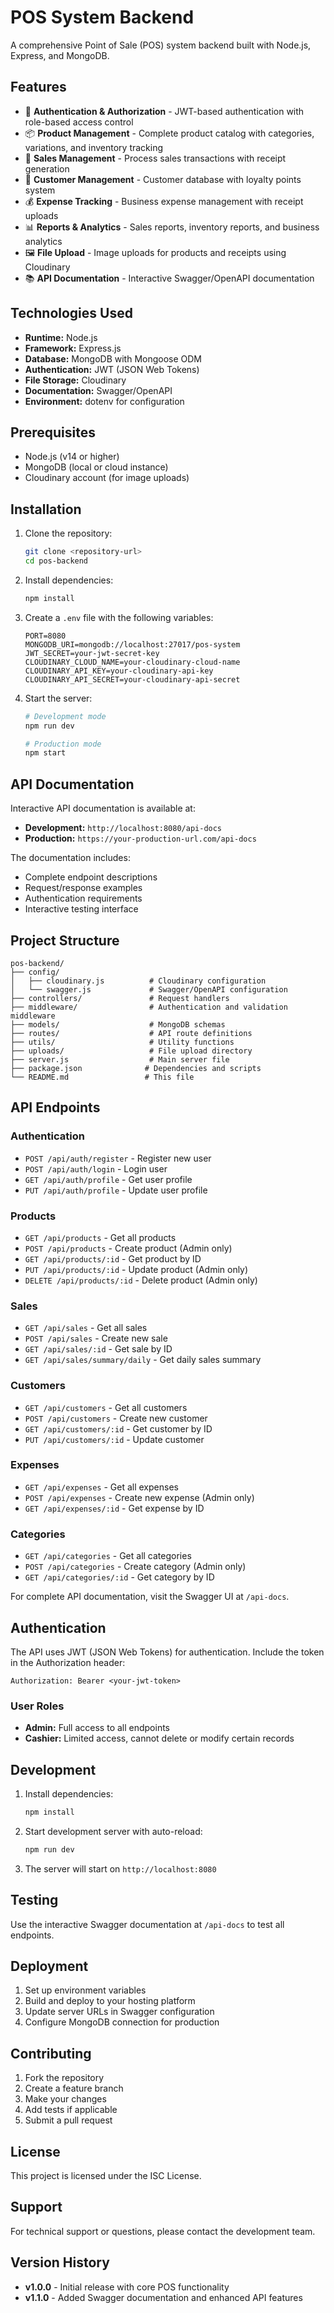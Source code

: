 # POS System Backend

A comprehensive Point of Sale (POS) system backend built with Node.js, Express, and MongoDB.

## Features

- 🔐 **Authentication & Authorization** - JWT-based authentication with role-based access control
- 📦 **Product Management** - Complete product catalog with categories, variations, and inventory tracking
- 🛒 **Sales Management** - Process sales transactions with receipt generation
- 👥 **Customer Management** - Customer database with loyalty points system
- 💰 **Expense Tracking** - Business expense management with receipt uploads
- 📊 **Reports & Analytics** - Sales reports, inventory reports, and business analytics
- 🖼️ **File Upload** - Image uploads for products and receipts using Cloudinary
- 📚 **API Documentation** - Interactive Swagger/OpenAPI documentation

## Technologies Used

- **Runtime:** Node.js
- **Framework:** Express.js
- **Database:** MongoDB with Mongoose ODM
- **Authentication:** JWT (JSON Web Tokens)
- **File Storage:** Cloudinary
- **Documentation:** Swagger/OpenAPI
- **Environment:** dotenv for configuration

## Prerequisites

- Node.js (v14 or higher)
- MongoDB (local or cloud instance)
- Cloudinary account (for image uploads)

## Installation

1. Clone the repository:
   ```bash
   git clone <repository-url>
   cd pos-backend
   ```

2. Install dependencies:
   ```bash
   npm install
   ```

3. Create a `.env` file with the following variables:
   ```env
   PORT=8080
   MONGODB_URI=mongodb://localhost:27017/pos-system
   JWT_SECRET=your-jwt-secret-key
   CLOUDINARY_CLOUD_NAME=your-cloudinary-cloud-name
   CLOUDINARY_API_KEY=your-cloudinary-api-key
   CLOUDINARY_API_SECRET=your-cloudinary-api-secret
   ```

4. Start the server:
   ```bash
   # Development mode
   npm run dev
   
   # Production mode
   npm start
   ```

## API Documentation

Interactive API documentation is available at:
- **Development:** `http://localhost:8080/api-docs`
- **Production:** `https://your-production-url.com/api-docs`

The documentation includes:
- Complete endpoint descriptions
- Request/response examples
- Authentication requirements
- Interactive testing interface

## Project Structure

```
pos-backend/
├── config/
│   ├── cloudinary.js          # Cloudinary configuration
│   └── swagger.js             # Swagger/OpenAPI configuration
├── controllers/               # Request handlers
├── middleware/                # Authentication and validation middleware
├── models/                    # MongoDB schemas
├── routes/                    # API route definitions
├── utils/                     # Utility functions
├── uploads/                   # File upload directory
├── server.js                  # Main server file
├── package.json              # Dependencies and scripts
└── README.md                 # This file
```

## API Endpoints

### Authentication
- `POST /api/auth/register` - Register new user
- `POST /api/auth/login` - Login user
- `GET /api/auth/profile` - Get user profile
- `PUT /api/auth/profile` - Update user profile

### Products
- `GET /api/products` - Get all products
- `POST /api/products` - Create product (Admin only)
- `GET /api/products/:id` - Get product by ID
- `PUT /api/products/:id` - Update product (Admin only)
- `DELETE /api/products/:id` - Delete product (Admin only)

### Sales
- `GET /api/sales` - Get all sales
- `POST /api/sales` - Create new sale
- `GET /api/sales/:id` - Get sale by ID
- `GET /api/sales/summary/daily` - Get daily sales summary

### Customers
- `GET /api/customers` - Get all customers
- `POST /api/customers` - Create new customer
- `GET /api/customers/:id` - Get customer by ID
- `PUT /api/customers/:id` - Update customer

### Expenses
- `GET /api/expenses` - Get all expenses
- `POST /api/expenses` - Create new expense (Admin only)
- `GET /api/expenses/:id` - Get expense by ID

### Categories
- `GET /api/categories` - Get all categories
- `POST /api/categories` - Create category (Admin only)
- `GET /api/categories/:id` - Get category by ID

For complete API documentation, visit the Swagger UI at `/api-docs`.

## Authentication

The API uses JWT (JSON Web Tokens) for authentication. Include the token in the Authorization header:

```
Authorization: Bearer <your-jwt-token>
```

### User Roles
- **Admin:** Full access to all endpoints
- **Cashier:** Limited access, cannot delete or modify certain records

## Development

1. Install dependencies:
   ```bash
   npm install
   ```

2. Start development server with auto-reload:
   ```bash
   npm run dev
   ```

3. The server will start on `http://localhost:8080`

## Testing

Use the interactive Swagger documentation at `/api-docs` to test all endpoints.

## Deployment

1. Set up environment variables
2. Build and deploy to your hosting platform
3. Update server URLs in Swagger configuration
4. Configure MongoDB connection for production

## Contributing

1. Fork the repository
2. Create a feature branch
3. Make your changes
4. Add tests if applicable
5. Submit a pull request

## License

This project is licensed under the ISC License.

## Support

For technical support or questions, please contact the development team.

## Version History

- **v1.0.0** - Initial release with core POS functionality
- **v1.1.0** - Added Swagger documentation and enhanced API features
